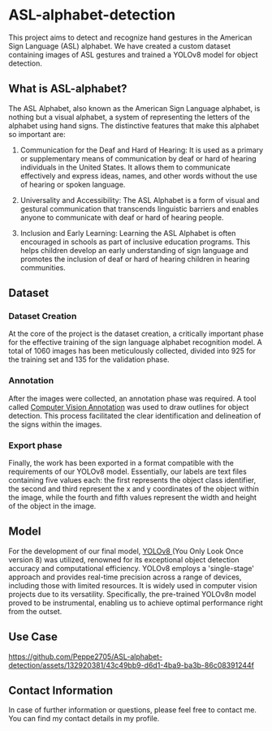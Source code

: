 # ASL-alphabet-detection
This project aims to detect and recognize hand gestures in the American Sign Language (ASL) alphabet. We have created a custom dataset containing images of ASL gestures and trained a YOLOv8 model for object detection.

<h2> What is ASL-alphabet? </h2>

The ASL Alphabet, also known as the American Sign Language alphabet, is nothing but a visual alphabet, a system of representing the letters of the alphabet using hand signs. The distinctive features that make this alphabet so important are:

1. Communication for the Deaf and Hard of Hearing: It is used as a primary or supplementary means of communication by deaf or hard of hearing individuals in the United States. It allows them to communicate effectively and express ideas, names, and other words without the use of hearing or spoken language.

2. Universality and Accessibility: The ASL Alphabet is a form of visual and gestural communication that transcends linguistic barriers and enables anyone to communicate with deaf or hard of hearing people.

3. Inclusion and Early Learning: Learning the ASL Alphabet is often encouraged in schools as part of inclusive education programs. This helps children develop an early understanding of sign language and promotes the inclusion of deaf or hard of hearing children in hearing communities.

<h2> Dataset </h2>
<h3> Dataset Creation </h3>
At the core of the project is the dataset creation, a critically important phase for the effective training of the sign language alphabet recognition model. A total of 1060 images has been meticulously collected, divided into 925 for the training set and 135 for the validation phase.

<h3> Annotation </h3>
After the images were collected, an annotation phase was required. A tool called <a href="https://www.cvat.ai/">Computer Vision Annotation</a> was used to draw outlines for object detection. This process facilitated the clear identification and delineation of the signs within the images.

<h3> Export phase </h3>
Finally, the work has been exported in a format compatible with the requirements of our YOLOv8 model. Essentially, our labels are text files containing five values each: the first represents the object class identifier, the second and third represent the x and y coordinates of the object within the image, while the fourth and fifth values represent the width and height of the object in the image.

<h2> Model </h2>

For the development of our final model, <a href="https://github.com/ultralytics/ultralytics">YOLOv8 </a> (You Only Look Once version 8) was utilized, renowned for its exceptional object detection accuracy and computational efficiency. YOLOv8 employs a 'single-stage' approach and provides real-time precision across a range of devices, including those with limited resources. It is widely used in computer vision projects due to its versatility. Specifically, the pre-trained YOLOv8n model proved to be instrumental, enabling us to achieve optimal performance right from the outset.

<h2> Use Case</h2>

https://github.com/Peppe2705/ASL-alphabet-detection/assets/132920381/43c49bb9-d6d1-4ba9-ba3b-86c08391244f

<h2> Contact Information </h2>

In case of further information or questions, please feel free to contact me. You can find my contact details in my profile.
